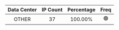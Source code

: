 | Data Center | IP Count | Percentage | Freq |
|:------------:|:--------:|:-----------:|:-----:|
| OTHER | 37 | 100.00% | 🟢 |